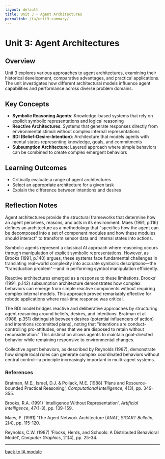 ```yaml
---
layout: default
title: Unit 3 - Agent Architectures
permalink: /ia/unit3-summary/
---
```


# Unit 3: Agent Architectures

## Overview

Unit 3 explores various approaches to agent architectures, examining their historical development, comparative advantages, and practical applications. The unit investigates how different architectural models influence agent capabilities and performance across diverse problem domains.

## Key Concepts

- **Symbolic Reasoning Agents**: Knowledge-based systems that rely on explicit symbolic representations and logical reasoning
- **Reactive Architectures**: Systems that generate responses directly from environmental stimuli without complex internal representations
- **BDI (Belief-Desire-Intention)**: Architecture that models agents with mental states representing knowledge, goals, and commitments
- **Subsumption Architecture**: Layered approach where simple behaviors can be combined to create complex emergent behaviors

## Learning Outcomes

- Critically evaluate a range of agent architectures
- Select an appropriate architecture for a given task
- Explain the difference between intentions and desires

## Reflection Notes

Agent architectures provide the structural frameworks that determine how an agent perceives, reasons, and acts in its environment. Maes (1991, p.116) defines an architecture as a methodology that "specifies how the agent can be decomposed into a set of component modules and how these modules should interact" to transform sensor data and internal states into actions.

Symbolic agents represent a classical AI approach where reasoning occurs through manipulation of explicit symbolic representations. However, as Brooks (1991, p.140) argues, these systems face fundamental challenges in translating real-world complexity into accurate symbolic descriptions—the "transduction problem"—and in performing symbol manipulation efficiently.

Reactive architectures emerged as a response to these limitations. Brooks' (1991, p.142) subsumption architecture demonstrates how complex behaviors can emerge from simple reactive components without requiring complex internal models. This approach proved remarkably effective for robotic applications where real-time response was critical.

The BDI model bridges reactive and deliberative approaches by structuring agent reasoning around beliefs, desires, and intentions. Bratman et al. (1988, p.351) distinguish between desires (potential influencers of action) and intentions (committed plans), noting that "intentions are conduct-controlling pro-attitudes, ones that we are disposed to retain without reconsideration." This distinction allows agents to maintain goal-directed behavior while remaining responsive to environmental changes.

Collective agent behaviors, as described by Reynolds (1987), demonstrate how simple local rules can generate complex coordinated behaviors without central control—a principle increasingly important in multi-agent systems.

### References

Bratman, M.E., Israel, D.J. & Pollack, M.E. (1988) 'Plans and Resource‐bounded Practical Reasoning', _Computational Intelligence_, 4(3), pp. 349-355.

Brooks, R.A. (1991) 'Intelligence Without Representation', _Artificial Intelligence_, 47(1-3), pp. 139-159.

Maes, P. (1991) 'The Agent Network Architecture (ANA)', _SIGART Bulletin_, 2(4), pp. 115-120.

Reynolds, C.W. (1987) 'Flocks, Herds, and Schools: A Distributed Behavioral Model', _Computer Graphics_, 21(4), pp. 25-34.

---

[back to IA module](../../ia/)
